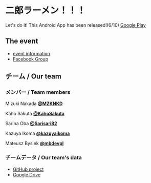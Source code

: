 # 二郎ラーメン！！！

Let's do it!
This Android App has been released!(6/10)
[Google Play](https://play.google.com/store/apps/details?id=com.jirogo.kazuya.jiro)

## The event
* [event information](https://supporterzcolab.com/event/374/)
* [Facebook Group](https://www.facebook.com/groups/245470969342834/)

## チーム / Our team

### メンバー / Team members

Mizuki Nakada [**@MZKNKD**](https://github.com/MZKNKD)

Kaho Sakuta [**@KahoSakuta**](https://github.com/KahoSakuta)

Sarina Oba [**@Sarisari82**](https://github.com/Sarisari82)

Kazuya Ikoma [**@kazuyaikoma**](https://github.com/kazuyaikoma)

Mateusz Bysiek [**@mbdevpl**](https://github.com/mbdevpl)

### チームデータ / Our team's data

* [GitHub project](https://github.com/mbdevpl/ramen-hackathon/projects/1)
* [Google Drive](https://drive.google.com/drive/folders/1Iftj5hex-k4M2V3BKiRzcVSQC1wwGNEh?usp=sharing)
